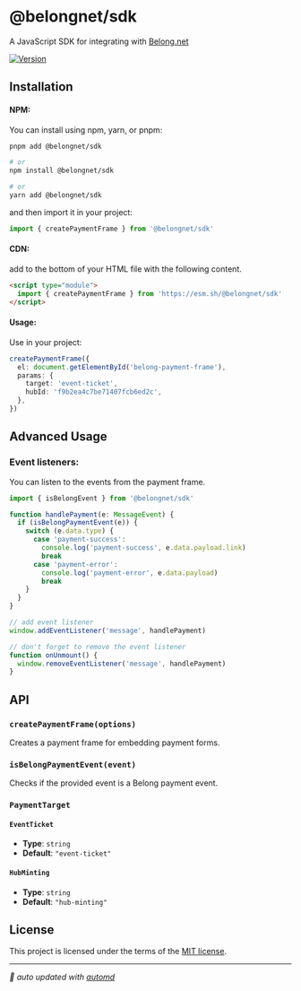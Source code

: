 # @belongnet/sdk

A JavaScript SDK for integrating with [Belong.net](https://belong.net)

[![Version](https://img.shields.io/npm/v/@belongnet/sdk)](https://www.npmjs.com/@belongnet/sdk)

## Installation

#### NPM:

You can install using npm, yarn, or pnpm:

```bash
pnpm add @belongnet/sdk

# or
npm install @belongnet/sdk

# or
yarn add @belongnet/sdk
```

and then import it in your project:

```ts
import { createPaymentFrame } from '@belongnet/sdk'
```

#### CDN:

add to the bottom of your HTML file with the following content.

```html
<script type="module">
  import { createPaymentFrame } from 'https://esm.sh/@belongnet/sdk'
</script>
```

#### Usage:

Use in your project:

```ts
createPaymentFrame({
  el: document.getElementById('belong-payment-frame'),
  params: {
    target: 'event-ticket',
    hubId: 'f9b2ea4c7be71407fcb6ed2c',
  },
})
```

## Advanced Usage

### Event listeners:

You can listen to the events from the payment frame.

```ts
import { isBelongEvent } from '@belongnet/sdk'

function handlePayment(e: MessageEvent) {
  if (isBelongPaymentEvent(e)) {
    switch (e.data.type) {
      case 'payment-success':
        console.log('payment-success', e.data.payload.link)
        break
      case 'payment-error':
        console.log('payment-error', e.data.payload)
        break
    }
  }
}

// add event listener
window.addEventListener('message', handlePayment)

// don't forget to remove the event listener
function onUnmount() {
  window.removeEventListener('message', handlePayment)
}
```

## API

<!-- automd:jsdocs src="src/index" -->

### `createPaymentFrame(options)`

Creates a payment frame for embedding payment forms.

### `isBelongPaymentEvent(event)`

Checks if the provided event is a Belong payment event.

### `PaymentTarget`

#### `EventTicket`

- **Type**: `string`
- **Default**: `"event-ticket"`

#### `HubMinting`

- **Type**: `string`
- **Default**: `"hub-minting"`

<!-- /automd -->

## License

This project is licensed under the terms of the [MIT license](LICENSE).

<!-- automd:with-automd -->

---

_🤖 auto updated with [automd](https://automd.unjs.io)_

<!-- /automd -->
